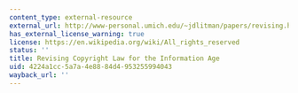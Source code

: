 ```yaml
---
content_type: external-resource
external_url: http://www-personal.umich.edu/~jdlitman/papers/revising.htm
has_external_license_warning: true
license: https://en.wikipedia.org/wiki/All_rights_reserved
status: ''
title: Revising Copyright Law for the Information Age
uid: 4224a1cc-5a7a-4e88-84d4-953255994043
wayback_url: ''
---
```


